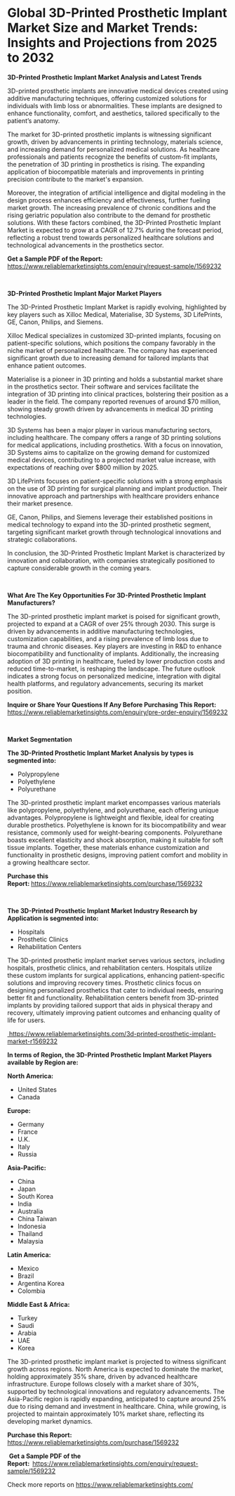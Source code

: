 <p><h1>Global 3D-Printed Prosthetic Implant Market Size and Market Trends: Insights and Projections from 2025 to 2032</h1></p><p><strong>3D-Printed Prosthetic Implant Market Analysis and Latest Trends</strong></p>
<p><p>3D-printed prosthetic implants are innovative medical devices created using additive manufacturing techniques, offering customized solutions for individuals with limb loss or abnormalities. These implants are designed to enhance functionality, comfort, and aesthetics, tailored specifically to the patient’s anatomy. </p><p>The market for 3D-printed prosthetic implants is witnessing significant growth, driven by advancements in printing technology, materials science, and increasing demand for personalized medical solutions. As healthcare professionals and patients recognize the benefits of custom-fit implants, the penetration of 3D printing in prosthetics is rising. The expanding application of biocompatible materials and improvements in printing precision contribute to the market's expansion.</p><p>Moreover, the integration of artificial intelligence and digital modeling in the design process enhances efficiency and effectiveness, further fueling market growth. The increasing prevalence of chronic conditions and the rising geriatric population also contribute to the demand for prosthetic solutions. With these factors combined, the 3D-Printed Prosthetic Implant Market is expected to grow at a CAGR of 12.7% during the forecast period, reflecting a robust trend towards personalized healthcare solutions and technological advancements in the prosthetics sector.</p></p>
<p><strong>Get a Sample PDF of the Report:&nbsp;</strong> <a href="https://www.reliablemarketinsights.com/enquiry/request-sample/1569232?utm_campaign=3320&utm_medium=2&utm_source=Github&utm_content=ia&utm_term=25032025&utm_id=3d-printed-prosthetic-implant">https://www.reliablemarketinsights.com/enquiry/request-sample/1569232</a></p>
<p>&nbsp;</p>
<p><strong>3D-Printed Prosthetic Implant Major Market Players</strong></p>
<p><p>The 3D-Printed Prosthetic Implant Market is rapidly evolving, highlighted by key players such as Xilloc Medical, Materialise, 3D Systems, 3D LifePrints, GE, Canon, Philips, and Siemens. </p><p>Xilloc Medical specializes in customized 3D-printed implants, focusing on patient-specific solutions, which positions the company favorably in the niche market of personalized healthcare. The company has experienced significant growth due to increasing demand for tailored implants that enhance patient outcomes. </p><p>Materialise is a pioneer in 3D printing and holds a substantial market share in the prosthetics sector. Their software and services facilitate the integration of 3D printing into clinical practices, bolstering their position as a leader in the field. The company reported revenues of around $70 million, showing steady growth driven by advancements in medical 3D printing technologies.</p><p>3D Systems has been a major player in various manufacturing sectors, including healthcare. The company offers a range of 3D printing solutions for medical applications, including prosthetics. With a focus on innovation, 3D Systems aims to capitalize on the growing demand for customized medical devices, contributing to a projected market value increase, with expectations of reaching over $800 million by 2025.</p><p>3D LifePrints focuses on patient-specific solutions with a strong emphasis on the use of 3D printing for surgical planning and implant production. Their innovative approach and partnerships with healthcare providers enhance their market presence.</p><p>GE, Canon, Philips, and Siemens leverage their established positions in medical technology to expand into the 3D-printed prosthetic segment, targeting significant market growth through technological innovations and strategic collaborations.</p><p>In conclusion, the 3D-Printed Prosthetic Implant Market is characterized by innovation and collaboration, with companies strategically positioned to capture considerable growth in the coming years.</p></p>
<p>&nbsp;</p>
<p><strong>What Are The Key Opportunities For 3D-Printed Prosthetic Implant Manufacturers?</strong></p>
<p><p>The 3D-printed prosthetic implant market is poised for significant growth, projected to expand at a CAGR of over 25% through 2030. This surge is driven by advancements in additive manufacturing technologies, customization capabilities, and a rising prevalence of limb loss due to trauma and chronic diseases. Key players are investing in R&D to enhance biocompatibility and functionality of implants. Additionally, the increasing adoption of 3D printing in healthcare, fueled by lower production costs and reduced time-to-market, is reshaping the landscape. The future outlook indicates a strong focus on personalized medicine, integration with digital health platforms, and regulatory advancements, securing its market position.</p></p>
<p><strong>Inquire or Share Your Questions If Any Before Purchasing This Report:</strong> <a href="https://www.reliablemarketinsights.com/enquiry/pre-order-enquiry/1569232?utm_campaign=3320&utm_medium=2&utm_source=Github&utm_content=ia&utm_term=25032025&utm_id=3d-printed-prosthetic-implant">https://www.reliablemarketinsights.com/enquiry/pre-order-enquiry/1569232</a></p>
<p>&nbsp;</p>
<p><strong>Market Segmentation</strong></p>
<p><strong>The 3D-Printed Prosthetic Implant Market Analysis by types is segmented into:</strong></p>
<p><ul><li>Polypropylene</li><li>Polyethylene</li><li>Polyurethane</li></ul></p>
<p><p>The 3D-printed prosthetic implant market encompasses various materials like polypropylene, polyethylene, and polyurethane, each offering unique advantages. Polypropylene is lightweight and flexible, ideal for creating durable prosthetics. Polyethylene is known for its biocompatibility and wear resistance, commonly used for weight-bearing components. Polyurethane boasts excellent elasticity and shock absorption, making it suitable for soft tissue implants. Together, these materials enhance customization and functionality in prosthetic designs, improving patient comfort and mobility in a growing healthcare sector.</p></p>
<p><strong>Purchase this Report:&nbsp;</strong><a href="https://www.reliablemarketinsights.com/purchase/1569232?utm_campaign=3320&utm_medium=2&utm_source=Github&utm_content=ia&utm_term=25032025&utm_id=3d-printed-prosthetic-implant">https://www.reliablemarketinsights.com/purchase/1569232</a></p>
<p>&nbsp;</p>
<p><strong>The 3D-Printed Prosthetic Implant Market Industry Research by Application is segmented into:</strong></p>
<p><ul><li>Hospitals</li><li>Prosthetic Clinics</li><li>Rehabilitation Centers</li></ul></p>
<p><p>The 3D-printed prosthetic implant market serves various sectors, including hospitals, prosthetic clinics, and rehabilitation centers. Hospitals utilize these custom implants for surgical applications, enhancing patient-specific solutions and improving recovery times. Prosthetic clinics focus on designing personalized prosthetics that cater to individual needs, ensuring better fit and functionality. Rehabilitation centers benefit from 3D-printed implants by providing tailored support that aids in physical therapy and recovery, ultimately improving patient outcomes and enhancing quality of life for users.</p></p>
<p><a href="https://www.reliablemarketinsights.com/3d-printed-prosthetic-implant-market-r1569232?utm_campaign=3320&utm_medium=2&utm_source=Github&utm_content=ia&utm_term=25032025&utm_id=3d-printed-prosthetic-implant">&nbsp;https://www.reliablemarketinsights.com/3d-printed-prosthetic-implant-market-r1569232</a></p>
<p><strong>In terms of Region, the 3D-Printed Prosthetic Implant Market Players available by Region are:</strong></p>
<p>
    <p> <strong> North America: </strong>
        <ul>
            <li>United States</li>
            <li>Canada</li>
        </ul>
        </p> 
    <p> <strong> Europe: </strong>
        <ul>
            <li>Germany</li>
            <li>France</li>
            <li>U.K.</li>
            <li>Italy</li>
            <li>Russia</li>
        </ul>
        </p> 
    <p> <strong> Asia-Pacific: </strong>
        <ul>
            <li>China</li>
            <li>Japan</li>
            <li>South Korea</li>
            <li>India</li>
            <li>Australia</li>
            <li>China Taiwan</li>
            <li>Indonesia</li>
            <li>Thailand</li>
            <li>Malaysia</li>
        </ul>
        </p> 
    <p> <strong> Latin America: </strong>
        <ul>
            <li>Mexico</li>
            <li>Brazil</li>
            <li>Argentina Korea</li>
            <li>Colombia</li>
        </ul>
        </p> 
    <p> <strong> Middle East & Africa: </strong>
        <ul>
            <li>Turkey</li>
            <li>Saudi</li>
            <li>Arabia</li>
            <li>UAE</li>
            <li>Korea</li>
        </ul>
    </p>
    </p>
<p><p>The 3D-printed prosthetic implant market is projected to witness significant growth across regions. North America is expected to dominate the market, holding approximately 35% share, driven by advanced healthcare infrastructure. Europe follows closely with a market share of 30%, supported by technological innovations and regulatory advancements. The Asia-Pacific region is rapidly expanding, anticipated to capture around 25% due to rising demand and investment in healthcare. China, while growing, is projected to maintain approximately 10% market share, reflecting its developing market dynamics.</p></p>
<p><strong>Purchase this Report: </strong><a href="https://www.reliablemarketinsights.com/purchase/1569232?utm_campaign=3320&utm_medium=2&utm_source=Github&utm_content=ia&utm_term=25032025&utm_id=3d-printed-prosthetic-implant">https://www.reliablemarketinsights.com/purchase/1569232</a></p>
<p>&nbsp;<strong>Get a Sample PDF of the Report:&nbsp;&nbsp;</strong><a href="https://www.reliablemarketinsights.com/enquiry/request-sample/1569232?utm_campaign=3320&utm_medium=2&utm_source=Github&utm_content=ia&utm_term=25032025&utm_id=3d-printed-prosthetic-implant">https://www.reliablemarketinsights.com/enquiry/request-sample/1569232</a></p>
<p><strong></strong></p>
<p>Check more reports on <a href="https://www.reliablemarketinsights.com/?utm_campaign=3320&utm_medium=2&utm_source=Github&utm_content=ia&utm_term=25032025&utm_id=3d-printed-prosthetic-implant">https://www.reliablemarketinsights.com/</a></p>